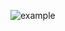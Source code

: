 ![example](https://github.com/AyushNikhara/Dice/assets/103193625/10506346-84d1-4661-a084-dde1d169dcda)
